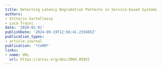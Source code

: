 ```yaml
---
title: Detecting Latency Degradation Patterns in Service-based Systems
authors:
- Vittorio Cortellessa
- Luca Traini
date: '2020-01-01'
publishDate: '2024-09-19T12:50:41.235885Z'
publication_types:
- article-journal
publication: '*CoRR*'
links:
- name: URL
  url: https://arxiv.org/abs/2004.05851
---
```

